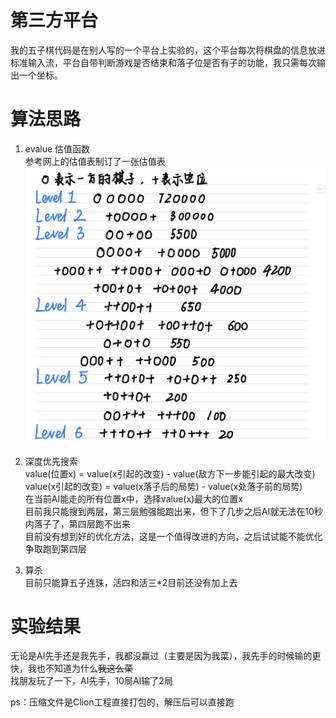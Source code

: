 # 第三方平台
我的五子棋代码是在别人写的一个平台上实验的，这个平台每次将棋盘的信息放进标准输入流，平台自带判断游戏是否结束和落子位是否有子的功能，我只需每次输出一个坐标。

# 算法思路
1. evalue 估值函数<br>
  参考网上的估值表制订了一张估值表<br>
  ![](./估值表.jpg)

2. 深度优先搜索<br>
  value(位置x) = value(x引起的改变) - value(敌方下一步能引起的最大改变)<br>
  value(x引起的改变) = value(x落子后的局势) - value(x处落子前的局势)<br>
  在当前AI能走的所有位置x中，选择value(x)最大的位置x<br>
  目前我只能搜到两层，第三层勉强能跑出来，但下了几步之后AI就无法在10秒内落子了，第四层跑不出来<br>
  目前没有想到好的优化方法，这是一个值得改进的方向，之后试试能不能优化争取跑到第四层

3. 算杀<br>
  目前只能算五子连珠，活四和活三*2目前还没有加上去

# 实验结果
无论是AI先手还是我先手，我都没赢过（主要是因为我菜），我先手的时候输的更快，我也不知道为什么~~我这么菜~~<br>
找朋友玩了一下，AI先手，10局AI输了2局

ps：压缩文件是Clion工程直接打包的，解压后可以直接跑
